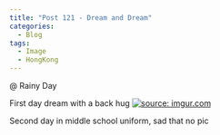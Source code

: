 ```yaml
---
title: "Post 121 - Dream and Dream"
categories:
  - Blog
tags:
  - Image
  - HongKong
---
```


@ Rainy Day

First day dream with a back hug
<a href="https://imgur.com/KZiX0CS"><img src="https://i.imgur.com/KZiX0CS.jpg" title="source: imgur.com" /></a>

Second day in middle school uniform, sad that no pic

<script src="https://utteranc.es/client.js"
        repo="serendipityinlife/serendipityinlife.github.io"
        issue-term="pathname"
        theme="github-light"
        crossorigin="anonymous"
        async>
</script>
